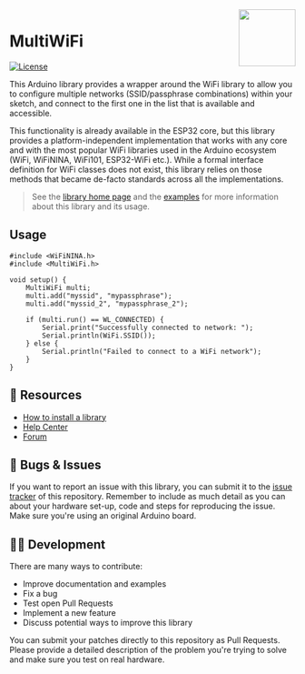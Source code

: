 <img src="https://content.arduino.cc/website/Arduino_logo_teal.svg" height="100" align="right" />

# MultiWiFi

[![License](https://img.shields.io/github/license/alranel/MultiWiFi)](https://support.arduino.cc/hc/en-us/articles/360018434279-I-have-used-Arduino-for-my-project-do-I-need-to-release-my-source-code-)

This Arduino library provides a wrapper around the WiFi library to allow you to configure multiple networks (SSID/passphrase combinations) within your sketch, and connect to the first one in the list that is available and accessible.

This functionality is already available in the ESP32 core, but this library provides a platform-independent implementation that works with any core and with the most popular WiFi libraries used in the Arduino ecosystem (WiFi, WiFiNINA, WiFi101, ESP32-WiFi etc.). While a formal interface definition for WiFi classes does not exist, this library relies on those methods that became de-facto standards across all the implementations.

> See the [library home page](https://www.arduino.cc/reference/en/libraries/multiwifi/) and the [examples](examples/) for more information about this library and its usage.

## Usage

```arduino
#include <WiFiNINA.h>
#include <MultiWiFi.h>

void setup() {
    MultiWiFi multi;
    multi.add("myssid", "mypassphrase");
    multi.add("myssid_2", "mypassphrase_2");

    if (multi.run() == WL_CONNECTED) {
        Serial.print("Successfully connected to network: ");
        Serial.println(WiFi.SSID());
    } else {
        Serial.println("Failed to connect to a WiFi network");
    }
}
```

## 🔎 Resources

* [How to install a library](https://www.arduino.cc/en/guide/libraries)
* [Help Center](https://support.arduino.cc/)
* [Forum](https://forum.arduino.cc)

## 🐛 Bugs & Issues

If you want to report an issue with this library, you can submit it to the [issue tracker](issues) of this repository. Remember to include as much detail as you can about your hardware set-up, code and steps for reproducing the issue. Make sure you're using an original Arduino board.

## 👨‍💻 Development

There are many ways to contribute:

* Improve documentation and examples
* Fix a bug
* Test open Pull Requests
* Implement a new feature
* Discuss potential ways to improve this library

You can submit your patches directly to this repository as Pull Requests. Please provide a detailed description of the problem you're trying to solve and make sure you test on real hardware.
